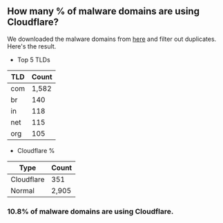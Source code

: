 ## How many % of malware domains are using Cloudflare?


We downloaded the malware domains from [here](https://urlhaus.abuse.ch) and filter out duplicates.
Here's the result.


[//]: # (start replacement)


- Top 5 TLDs

| TLD | Count |
| --- | --- |
| com | 1,582 |
| br | 140 |
| in | 118 |
| net | 115 |
| org | 105 |


- Cloudflare %

| Type | Count |
| --- | --- |
| Cloudflare | 351 |
| Normal | 2,905 |


### 10.8% of malware domains are using Cloudflare.